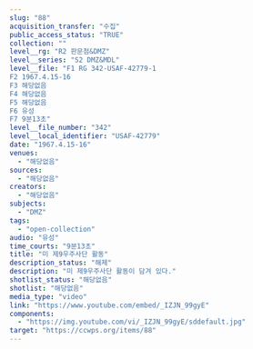 ```yaml
---
slug: "88"
acquisition_transfer: "수집"
public_access_status: "TRUE"
collection: ""
level__rg: "R2 판문점&DMZ"
level__series: "S2 DMZ&MDL"
level__file: "F1 RG 342-USAF-42779-1
F2 1967.4.15-16
F3 해당없음 
F4 해당없음 
F5 해당없음 
F6 유성 
F7 9분13초"
level__file_number: "342"
level__local_identifier: "USAF-42779"
date: "1967.4.15-16"
venues: 
  - "해당없음"
sources: 
  - "해당없음"
creators: 
  - "해당없음"
subjects: 
  - "DMZ"
tags: 
  - "open-collection"
audio: "유성"
time_courts: "9분13초"
title: "미 제9우주사단 활동"
description_status: "해제"
description: "미 제9우주사단 활동이 담겨 있다."
shotlist_status: "해당없음"
shotlist: "해당없음"
media_type: "video"
link: "https://www.youtube.com/embed/_IZJN_99gyE"
components: 
  - "https://img.youtube.com/vi/_IZJN_99gyE/sddefault.jpg"
target: "https://ccwps.org/items/88"
---
```

